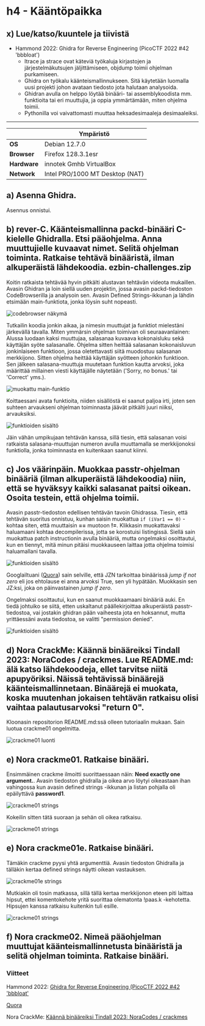 # h4 - Kääntöpaikka
## x) Lue/katso/kuuntele ja tiivistä
- Hammond 2022: Ghidra for Reverse Engineering (PicoCTF 2022 #42 'bbbloat')
  - ltrace ja strace ovat käteviä työkaluja kirjastojen ja järjestelmäkutsujen jäljittämiseen, objdump toimii ohjelman purkamiseen.
  - Ghidra on työkalu käänteismallinnukseen. Sitä käytetään luomalla uusi projekti johon avataan tiedosto jota halutaan analysoida.
  - Ghidran avulla on helppo löytää binääri- tai assemblykoodista mm. funktioita tai eri muuttujia, ja oppia ymmärtämään, miten ohjelma toimii.
  - Pythonilla voi vaivattomasti muuttaa heksadesimaaleja desimaaleiksi.

 ---
|       |   Ympäristö                |
|--------- | ------------------------------- |
| **OS** | Debian 12.7.0  |
| **Browser** | Firefox 128.3.1esr |
| **Hardware** | innotek Gmhb VirtualBox |
| **Network** | Intel PRO/1000 MT Desktop (NAT) |

## a) Asenna Ghidra.

Asennus onnistui.

## b) rever-C. Käänteismallinna packd-binääri C-kielelle Ghidralla. Etsi pääohjelma. Anna muuttujielle kuvaavat nimet. Selitä ohjelman toiminta. Ratkaise tehtävä binääristä, ilman alkuperäistä lähdekoodia. ezbin-challenges.zip

Koitin ratkaista tehtävää hyvin pitkälti alustavan tehtävän videota mukaillen. Avasin Ghidran ja loin siellä uuden projektin, jossa avasin packd-tiedoston CodeBrowserilla ja analysoin sen. Avasin Defined Strings-ikkunan ja lähdin etsimään main-funktiota, jonka löysin suht nopeasti. 

![codebrowser näkymä](https://github.com/vparikainen/hakkerointi-haavoittuvuudet/blob/main/pics/h4-packd1.png)

Tutkailin koodia jonkin aikaa, ja nimesin muuttujat ja funktiot mielestäni järkevällä tavalla. Miten ymmärsin ohjelman toimivan oli seuraavanlainen: Alussa luodaan kaksi muuttujaa, salasanaa kuvaava kokonaisluku sekä käyttäjän syöte salasanalle. Ohjelma sitten heittää salasanan kokonaisluvun jonkinlaiseen funktioon, jossa oletettavasti siitä muodostuu salasanan merkkijono. Sitten ohjelma heittää käyttäjän syötteen johonkin funktioon. Sen jälkeen salasana-muuttuja muutetaan funktion kautta arvoksi, joka määrittää millainen viesti käyttäjälle näytetään ('Sorry, no bonus.' tai 'Correct' yms.).

![muokattu main-funktio](https://github.com/vparikainen/hakkerointi-haavoittuvuudet/blob/main/pics/h4-packd4.png)

Koittaessani avata funktioita, niiden sisällöstä ei saanut paljoa irti, joten sen suhteen arvaukseni ohjelman toiminnasta jäävät pitkälti juuri niiksi, arvauksiksi. 

![funktioiden sisältö](https://github.com/vparikainen/hakkerointi-haavoittuvuudet/blob/main/pics/h4-packd3.png)

Jäin vähän umpikujaan tehtävän kanssa, sillä tiesin, että salasanan voisi ratkaista salasana-muuttujan numeron avulla muuttamalla se merkkijonoksi funktiolla, jonka toiminnasta en kuitenkaan saanut kiinni.

## c) Jos väärinpäin. Muokkaa passtr-ohjelman binääriä (ilman alkuperäistä lähdekoodia) niin, että se hyväksyy kaikki salasanat paitsi oikean. Osoita testein, että ohjelma toimii.

Avasin passtr-tiedoston edellisen tehtävän tavoin Ghidrassa. Tiesin, että tehtävän suoritus onnistuu, kunhan saisin muokattua ``if (iVar1 == 0)`` -kohtaa siten, että muuttaisin **==** muotoon **!=**. Klikkasin muokattavaksi haluamaani kohtaa decompilerissa, jotta se korostuisi listingissä. Siellä sain muokattua patch instructionin avulla binääriä, mutta ongelmaksi osoittautui, kun en tiennyt, mitä minun pitäisi muokkauseen laittaa jotta ohjelma toimisi haluamallani tavalla.

![funktioiden sisältö](https://github.com/vparikainen/hakkerointi-haavoittuvuudet/blob/main/pics/h4-passtr1.png)

Googlailtuani ([Quora](#viitteet)) sain selville, että JZN tarkoittaa binäärissä _jump if not zero_ eli jos ehtolause ei anna arvoksi True, sen yli hypätään. Muokkasin sen JZ:ksi, joka on päinvastainen _jump if zero_.

Ongelmaksi osoittautui, kun en saanut muokkaamaani binääriä auki. En tiedä johtuiko se siitä, etten uskaltanut päällekirjoittaa alkuperäistä passtr-tiedostoa, vai jostakin ghidran pään vaiheesta jota en hoksannut, mutta yrittäessäni avata tiedostoa, se valitti "permission denied". 

![funktioiden sisältö](https://github.com/vparikainen/hakkerointi-haavoittuvuudet/blob/main/pics/h4-passtr2.png)

## d) Nora CrackMe: Käännä binääreiksi Tindall 2023: NoraCodes / crackmes. Lue README.md: älä katso lähdekoodeja, ellet tarvitse niitä apupyöriksi. Näissä tehtävissä binäärejä käänteismallinnetaan. Binäärejä ei muokata, koska muutenhan jokaisen tehtävän ratkaisu olisi vaihtaa palautusarvoksi "return 0".

Kloonasin repositorion README.md:ssä olleen tutoriaalin mukaan. Sain luotua crackme01 ongelmitta.

![crackme01 luonti](https://github.com/vparikainen/hakkerointi-haavoittuvuudet/blob/main/pics/h4-crackme1.png)

## e) Nora crackme01. Ratkaise binääri.

Ensimmäinen crackme ilmoitti suorittaessaan näin: **Need exactly one argument.**. Avasin tiedoston ghidralla ja oikea arvo löytyi oikeastaan ihan vahingossa kun avasin defined strings -ikkunan ja listan pohjalla oli epäilyttävä **password1**.

![crackme01 strings](https://github.com/vparikainen/hakkerointi-haavoittuvuudet/blob/main/pics/h4-crackme2.png)

Kokeilin sitten tätä suoraan ja sehän oli oikea ratkaisu.

![crackme01 strings](https://github.com/vparikainen/hakkerointi-haavoittuvuudet/blob/main/pics/h4-crackme3.png)

## e) Nora crackme01e. Ratkaise binääri.

Tämäkin crackme pyysi yhtä argumenttiä. Avasin tiedoston Ghidralla ja tälläkin kertaa defined strings näytti oikean vastauksen.

![crackme01e strings](https://github.com/vparikainen/hakkerointi-haavoittuvuudet/blob/main/pics/h4-crackme4.png)

Mutkiakin oli tosin matkassa, sillä tällä kertaa merkkijonon eteen piti laittaa hipsut, ettei komentokehote yritä suorittaa olematonta !paas.k -kehotetta. Hipsujen kanssa ratkaisu kuitenkin tuli esille.

![crackme01 strings](https://github.com/vparikainen/hakkerointi-haavoittuvuudet/blob/main/pics/h4-crackme5.png)

## f) Nora crackme02. Nimeä pääohjelman muuttujat käänteismallinnetusta binääristä ja selitä ohjelman toiminta. Ratkaise binääri.

### Viitteet

Hammond 2022: [Ghidra for Reverse Engineering (PicoCTF 2022 #42 'bbbloat'](https://www.youtube.com/watch?v=oTD_ki86c9I&ab_channel=JohnHammond)

[Quora](https://www.quora.com/What-is-the-difference-between-the-JZ-and-JNZ-instructions-in-assembly-language)

Nora CrackMe: [Käännä binääreiksi Tindall 2023: NoraCodes / crackmes](https://github.com/NoraCodes/crackmes)
